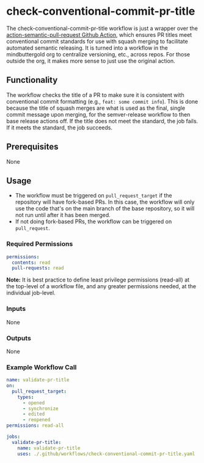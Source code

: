 # check-conventional-commit-pr-title

The check-conventional-commit-pr-title workflow is just a wrapper over the [action-semantic-pull-request Github Action](https://github.com/amannn/action-semantic-pull-request/tree/v5/), which ensures PR titles meet conventional commit standards for use with squash merging to facilitate automated semantic releasing. It is turned into a workflow in the mindbuttergold org to centralize versioning, etc., across repos. For those outside the org, it makes more sense to just use the original action.

## Functionality

The workflow checks the title of a PR to make sure it is consistent with conventional commit formatting (e.g., `feat: some commit info`). This is done because the title of squash merges are what is used as the final, single commit message upon merging, for the semver-release workflow to then base release actions off. If the title does not meet the standard, the job fails. If it meets the standard, the job succeeds.

## Prerequisites

None

## Usage

- The workflow must be triggered on `pull_request_target` if the repository will have fork-based PRs. In this case, the workflow will only use the code that's on the main branch of the base repository, so it will not run until after it has been merged.
- If not doing fork-based PRs, the workflow can be triggered on `pull_request`.

### Required Permissions

```yaml
permissions:
  contents: read
  pull-requests: read
```

**Note:** It is best practice to define least privilege permissions (read-all) at the top-level of a workflow file, and any greater permissions needed, at the individual job-level.

### Inputs

None

### Outputs

None

### Example Workflow Call

```yaml
name: validate-pr-title
on:
  pull_request_target:
    types:
      - opened
      - synchronize
      - edited
      - reopened
permissions: read-all

jobs:
  validate-pr-title:
    name: validate-pr-title
    uses: ./.github/workflows/check-conventional-commit-pr-title.yaml
```

